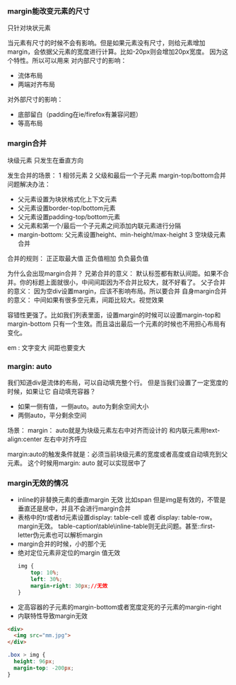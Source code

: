 ### margin能改变元素的尺寸
只针对块状元素

当元素有尺寸的时候不会有影响。但是如果元素没有尺寸，则给元素增加margin，会依据父元素的宽度进行计算。比如-20px则会增加20px宽度。
因为这个特性。所以可以用来
对内部尺寸的影响：
* 流体布局
* 两端对齐布局

对外部尺寸的影响：
* 底部留白（padding在ie/firefox有兼容问题） 
* 等高布局

### margin合并
块级元素
只发生在垂直方向

发生合并的场景：
1 相邻元素
2 父级和最后一个子元素
margin-top/bottom合并问题解决办法：
* 父元素设置为块状格式化上下文元素
* 父元素设置border-top/bottom元素
* 父元素设置padding-top/bottom元素
* 父元素和第一个/最后一个子元素之间添加内联元素进行分隔
* margin-bottom: 父元素设置height、min-height/max-height
3 空块级元素合并


合并的规则：
正正取最大值 正负值相加 负负最负值


为什么会出现margin合并？
兄弟合并的意义：
默认标签都有默认间距。如果不合并。你的标题上面就很小，中间间距因为不合并比较大，就不好看了。
父子合并的意义：
因为空div设置margin，应该不影响布局。所以要合并
自身margin合并的意义：
中间如果有很多空元素，间距比较大。视觉效果

容错性更强了。比如我们列表里面，设置margin的时候可以设置margin-top和margin-bottom
只有一个生效。而且溢出最后一个元素的时候也不用担心布局有变化。

em : 文字变大 间距也要变大


### margin: auto
我们知道div是流体的布局，可以自动填充整个行。
但是当我们设置了一定宽度的时候，如果让它
自动填充容器？

* 如果一侧有值，一侧auto。auto为剩余空间大小
* 两侧auto，平分剩余空间

场景：
margin： auto就是为块级元素左右中对齐而设计的
和内联元素用text-align:center  左右中对齐呼应

margin:auto的触发条件就是：必须当前块级元素的宽度或者高度或自动填充到父元素。
这个时候用margin: auto 就可以实现居中了

### margin无效的情况

* inline的非替换元素的垂直margin 无效 比如span 但是img是有效的，不管是垂直还是居中，并且不会进行margin合并
* 表格中的tr或者td元素设置display: table-cell 或者 display: table-row。 margin无效。 table-caption\table\inline-table则无此问题。甚至::first-letter伪元素也可以解析margin
* margin合并的时候，小的那个无
* 绝对定位元素非定位的margin 值无效
  ``` css
  img {
      top: 10%;
      left: 30%;
      margin-right: 30px;//无效
  }
  ```
* 定高容器的子元素的margin-bottom或者宽度定死的子元素的margin-right
* 内联特性导致margin无效
``` html
<div>
  <img src="mm.jpg">
</div>
```
``` css
.box > img {
  height: 96px;
  margin-top: -200px;
}
```







  